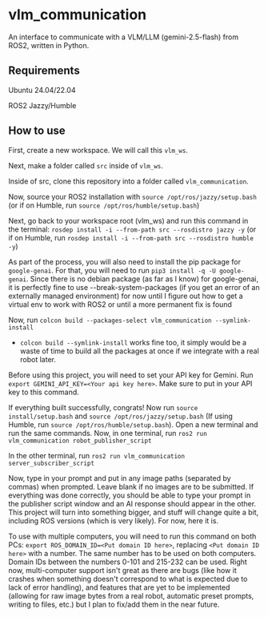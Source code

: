 # vlm_communication
An interface to communicate with a VLM/LLM (gemini-2.5-flash) from ROS2, written in Python.

## Requirements
Ubuntu 24.04/22.04

ROS2 Jazzy/Humble

## How to use
First, create a new workspace. We will call this `vlm_ws`.

Next, make a folder called `src` inside of `vlm_ws`.

Inside of src, clone this repository into a folder called `vlm_communication`.

Now, source your ROS2 installation with `source /opt/ros/jazzy/setup.bash` (or if on Humble, run `source /opt/ros/humble/setup.bash`)

Next, go back to your workspace root (vlm_ws) and run this command in the terminal: 
`rosdep install -i --from-path src --rosdistro jazzy -y` (or if on Humble, run `rosdep install -i --from-path src --rosdistro humble -y`)

As part of the process, you will also need to install the pip package for `google-genai`. For that, you will need to run `pip3 install -q -U google-genai`. Since there is no debian package (as far as I know) for google-genai, it is perfectly fine to use --break-system-packages (if you get an error of an externally managed environment) for now until I figure out how to get a virtual env to work with ROS2 or until a more permanent fix is found

Now, run `colcon build --packages-select vlm_communication --symlink-install`
- `colcon build --symlink-install` works fine too, it simply would be a waste of time to build all the packages at once if we integrate with a real robot later.

Before using this project, you will need to set your API key for Gemini. Run `export GEMINI_API_KEY=<Your api key here>`. Make sure to put in your API key to this command.

If everything built successfully, congrats! Now run 
`source install/setup.bash` and  `source /opt/ros/jazzy/setup.bash` (If using Humble, run `source /opt/ros/humble/setup.bash`). Open a new terminal and run the same commands.
Now, in one terminal, run 
`ros2 run vlm_communication robot_publisher_script`

In the other terminal, run 
`ros2 run vlm_communication server_subscriber_script`

Now, type in your prompt and put in any image paths (separated by commas) when prompted. Leave blank if no images are to be submitted. If everything was done correctly, you should be able to type your prompt in the publisher script window and an AI response should appear in the other. This project will turn into something bigger, and stuff will change quite a bit, including ROS versions (which is very likely). For now, here it is.


To use with multiple computers, you will need to run this command on both PCs: `export ROS_DOMAIN_ID=<Put domain ID here>`, replacing `<Put domain ID here>` with a number. The same number has to be used on both computers. Domain IDs between the numbers 0-101 and 215-232 can be used. Right now, multi-computer support isn't great as there are bugs (like how it crashes when something doesn't correspond to what is expected due to lack of error handling), and features that are yet to be implemented (allowing for raw image bytes from a real robot, automatic preset prompts, writing to files, etc.) but I plan to fix/add them in the near future.
